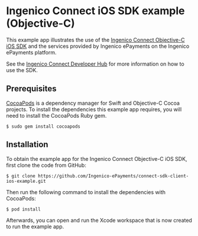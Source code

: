 Ingenico Connect iOS SDK example (Objective-C)
=======================

This example app illustrates the use of the [Ingenico Connect Objective-C iOS SDK](https://github.com/Ingenico-ePayments/connect-sdk-client-ios) and the services provided by Ingenico ePayments on the Ingenico ePayments platform.

See the [Ingenico Connect Developer Hub](https://epayments.developer-ingenico.com/documentation/sdk/mobile/ios/) for more information on how to use the SDK.

Prerequisites
------------

[CocoaPods](https://cocoapods.org/) is a dependency manager for Swift and Objective-C Cocoa projects.
 To install the dependencies this example app requires, you will need to install the CocoaPods Ruby gem.

```
$ sudo gem install cocoapods
```

Installation
------------

To obtain the example app for the Ingenico Connect Objective-C iOS SDK, first clone the code from GitHub:

```
$ git clone https://github.com/Ingenico-ePayments/connect-sdk-client-ios-example.git
```

Then run the following command to install the dependencies with CocoaPods:

```
$ pod install
```

Afterwards, you can open and run the Xcode workspace that is now created to run the example app.
